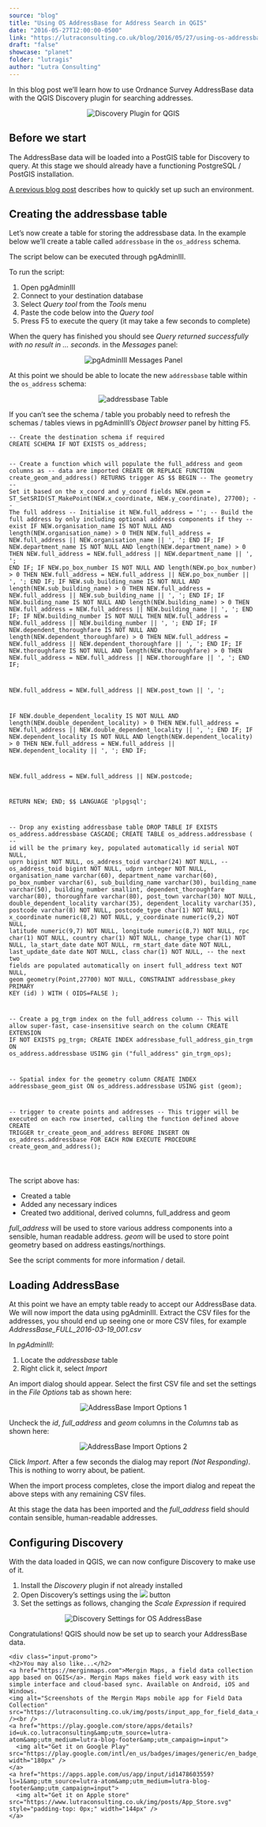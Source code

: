 ```yaml
---
source: "blog"
title: "Using OS AddressBase for Address Search in QGIS"
date: "2016-05-27T12:00:00-0500"
link: "https://lutraconsulting.co.uk/blog/2016/05/27/using-os-addressbase-for-address-search-in-qgis/"
draft: "false"
showcase: "planet"
folder: "lutragis"
author: "Lutra Consulting"
---
```


<p>In this blog post we’ll learn how to use Ordnance Survey AddressBase data with the QGIS Discovery plugin for searching addresses.</p>

<p align="center"><img alt="Discovery Plugin for QGIS" src="https://www.lutraconsulting.co.uk/img/posts/discovery_small.png" /></p>

<!-- more -->

<h2 id="before_we_start">Before we start</h2>

<p>The AddressBase data will be loaded into a PostGIS table for Discovery to query. At this stage we should already have a functioning PostgreSQL / PostGIS installation.</p>

<p><a href="https://www.lutraconsulting.co.uk/blog/2016/04/25/Setting-up-Discovery-plugin/" target="_blank">A previous blog post</a> describes how to quickly set up such an environment.</p>

<h2 id="creating_the_addressbase_table">Creating the addressbase table</h2>

<p>Let’s now create a table for storing the addressbase data. In the example below we’ll create a table called <code class="highlighter-rouge">addressbase</code> in the <code class="highlighter-rouge">os_address</code> schema.</p>

<p>The script below can be executed through pgAdminIII.</p>

<p>To run the script:</p>

<ol>
  <li>Open pgAdminIII</li>
  <li>Connect to your destination database</li>
  <li>Select <em>Query tool</em> from the <em>Tools</em> menu</li>
  <li>Paste the code below into the <em>Query tool</em></li>
  <li>Press F5 to execute the query (it may take a few seconds to complete)</li>
</ol>

<p>When the query has finished you should see <em>Query returned successfully with no result in … seconds.</em> in the <em>Messages</em> panel:</p>

<p align="center"><img alt="pgAdminIII Messages Panel" src="https://www.lutraconsulting.co.uk/img/posts/pga_messages.png" /></p>

<p>At this point we should be able to locate the new <code class="highlighter-rouge">addressbase</code> table within the <code class="highlighter-rouge">os_address</code> schema:</p>

<p align="center"><img alt="addressbase Table" src="https://www.lutraconsulting.co.uk/img/posts/addressbase_table.png" /></p>

<p>If you can’t see the schema / table you probably need to refresh the schemas / tables views in pgAdminIII’s <em>Object browser</em> panel by hitting F5.</p>

<div class="highlighter-rouge"><div class="highlight"><pre class="highlight"><code>-- Create the destination schema if required
CREATE SCHEMA IF NOT EXISTS os_address;

-- Create a function which will populate the full_address and geom columns as
-- data are imported
CREATE OR REPLACE FUNCTION create_geom_and_address()
RETURNS trigger AS $$
BEGIN
  -- The geometry
  -- Set it based on the x_coord and y_coord fields
  NEW.geom = ST_SetSRID(ST_MakePoint(NEW.x_coordinate, NEW.y_coordinate), 27700);
  -- The full address
  -- Initialise it
  NEW.full_address = '';
  -- Build the full address by only including optional address components if they
  -- exist
  IF NEW.organisation_name IS NOT NULL AND length(NEW.organisation_name) &gt; 0 THEN
	NEW.full_address = NEW.full_address || NEW.organisation_name || ', ';
  END IF;
  IF NEW.department_name IS NOT NULL AND length(NEW.department_name) &gt; 0 THEN
	NEW.full_address = NEW.full_address || NEW.department_name || ', ';
  END IF;
  IF NEW.po_box_number IS NOT NULL AND length(NEW.po_box_number) &gt; 0 THEN
	NEW.full_address = NEW.full_address || NEW.po_box_number || ', ';
  END IF;
  IF NEW.sub_building_name IS NOT NULL AND length(NEW.sub_building_name) &gt; 0 THEN
	NEW.full_address = NEW.full_address || NEW.sub_building_name || ', ';
  END IF;
  IF NEW.building_name IS NOT NULL AND length(NEW.building_name) &gt; 0 THEN
	NEW.full_address = NEW.full_address || NEW.building_name || ', ';
  END IF;
  IF NEW.building_number IS NOT NULL THEN
	NEW.full_address = NEW.full_address || NEW.building_number || ', ';
  END IF;
  IF NEW.dependent_thoroughfare IS NOT NULL AND length(NEW.dependent_thoroughfare) &gt; 0 THEN
	NEW.full_address = NEW.full_address || NEW.dependent_thoroughfare || ', ';
  END IF;
  IF NEW.thoroughfare IS NOT NULL AND length(NEW.thoroughfare) &gt; 0 THEN
	NEW.full_address = NEW.full_address || NEW.thoroughfare || ', ';
  END IF;

  NEW.full_address = NEW.full_address || NEW.post_town || ', ';

  IF NEW.double_dependent_locality IS NOT NULL AND length(NEW.double_dependent_locality) &gt; 0 THEN
	NEW.full_address = NEW.full_address || NEW.double_dependent_locality || ', ';
  END IF;
  IF NEW.dependent_locality IS NOT NULL AND length(NEW.dependent_locality) &gt; 0 THEN
	NEW.full_address = NEW.full_address || NEW.dependent_locality || ', ';
  END IF;

  NEW.full_address = NEW.full_address || NEW.postcode;

  RETURN NEW;
END;
$$ LANGUAGE 'plpgsql';

-- Drop any existing addressbase table
DROP TABLE IF EXISTS os_address.addressbase CASCADE;
CREATE TABLE os_address.addressbase
(
  -- id will be the primary key, populated automatically
  id serial NOT NULL,
  uprn bigint NOT NULL,
  os_address_toid varchar(24) NOT NULL,
  -- os_address_toid bigint NOT NULL,
  udprn integer NOT NULL,
  organisation_name varchar(60),
  department_name varchar(60),
  po_box_number varchar(6),
  sub_building_name varchar(30),
  building_name varchar(50),
  building_number smallint,
  dependent_thoroughfare varchar(80),
  thoroughfare varchar(80),
  post_town varchar(30) NOT NULL,
  double_dependent_locality varchar(35),
  dependent_locality varchar(35),
  postcode varchar(8) NOT NULL,
  postcode_type char(1) NOT NULL,
  x_coordinate numeric(8,2) NOT NULL,
  y_coordinate numeric(9,2) NOT NULL,
  latitude numeric(9,7) NOT NULL,
  longitude numeric(8,7) NOT NULL,
  rpc char(1) NOT NULL,
  country char(1) NOT NULL,
  change_type char(1) NOT NULL,
  la_start_date date NOT NULL,
  rm_start_date date NOT NULL,
  last_update_date date NOT NULL,
  class char(1) NOT NULL,
  -- the next two fields are populated automatically on insert
  full_address text NOT NULL,
  geom geometry(Point,27700) NOT NULL,
  CONSTRAINT addressbase_pkey PRIMARY KEY (id)
)
WITH (
  OIDS=FALSE
);

-- Create a pg_trgm index on the full_address column
-- This will allow super-fast, case-insensitive search on the column
CREATE EXTENSION IF NOT EXISTS pg_trgm;
CREATE INDEX addressbase_full_address_gin_trgm
  ON os_address.addressbase
  USING gin
  ("full_address" gin_trgm_ops);

-- Spatial index for the geometry column
CREATE INDEX addressbase_geom_gist
  ON os_address.addressbase
  USING gist
  (geom);

-- trigger to create points and addresses
-- This trigger will be executed on each row inserted, calling the function defined above
CREATE TRIGGER tr_create_geom_and_address BEFORE INSERT
  ON os_address.addressbase
  FOR EACH ROW
  EXECUTE PROCEDURE create_geom_and_address();

</code></pre></div></div>

<p>The script above has:</p>

<ul>
  <li>Created a table</li>
  <li>Added any necessary indices</li>
  <li>Created two additional, derived columns, full_address and geom</li>
</ul>

<p><em>full_address</em> will be used to store various address components into a sensible, human readable address. <em>geom</em> will be used to store point geometry based on address eastings/northings.</p>

<p>See the script comments for more information / detail.</p>

<h2 id="loading_addressbase">Loading AddressBase</h2>

<p>At this point we have an empty table ready to accept our AddressBase data.  We will now import the data using pgAdminIII. Extract the CSV files for the addresses, you should end up seeing one or more CSV files, for example <em>AddressBase_FULL_2016-03-19_001.csv</em></p>

<p>In <em>pgAdminIII</em>:</p>

<ol>
  <li>Locate the <em>addressbase</em> table</li>
  <li>Right click it, select <em>Import</em></li>
</ol>

<p>An import dialog should appear. Select the first CSV file and set the settings in the <em>File Options</em> tab as shown here:</p>

<p align="center"><img alt="AddressBase Import Options 1" src="https://www.lutraconsulting.co.uk/img/posts/addressbase_import_1.png" /></p>

<p>Uncheck the <em>id</em>, <em>full_address</em> and <em>geom</em> columns in the <em>Columns</em> tab as shown here:</p>

<p align="center"><img alt="AddressBase Import Options 2" src="https://www.lutraconsulting.co.uk/img/posts/addressbase_import_2.png" /></p>

<p>Click <em>Import</em>. After a few seconds the dialog may report <em>(Not Responding)</em>. This is nothing to worry about, be patient.</p>

<p>When the import process completes, close the import dialog and repeat the above steps with any remaining CSV files.</p>

<p>At this stage the data has been imported and the <em>full_address</em> field should contain sensible, human-readable addresses.</p>

<h2 id="configuring_discovery">Configuring Discovery</h2>

<p>With the data loaded in QGIS, we can now configure Discovery to make use of it.</p>

<ol>
  <li>Install the <em>Discovery</em> plugin if not already installed</li>
  <li>Open Discovery’s settings using the <span><img src="https://www.lutraconsulting.co.uk/img/posts/discovery_icon.png" /></span> button</li>
  <li>Set the settings as follows, changing the <em>Scale Expression</em> if required</li>
</ol>

<p align="center"><img alt="Discovery Settings for OS AddressBase" src="https://www.lutraconsulting.co.uk/img/posts/discovery_addressbase_settings.png" /></p>

<p>Congratulations! QGIS should now be set up to search your AddressBase data.</p>

    <div class="input-promo">
    <h2>You may also like...</h2>
    <a href="https://merginmaps.com">Mergin Maps, a field data collection app based on QGIS</a>. Mergin Maps makes field work easy with its simple interface and cloud-based sync. Available on Android, iOS and Windows.
    <img alt="Screenshots of the Mergin Maps mobile app for Field Data Collection" src="https://lutraconsulting.co.uk/img/posts/input_app_for_field_data_collection.jpg" /><br />
    <a href="https://play.google.com/store/apps/details?id=uk.co.lutraconsulting&amp;utm_source=lutra-atom&amp;utm_medium=lutra-blog-footer&amp;utm_campaign=input">
      <img alt="Get it on Google Play" src="https://play.google.com/intl/en_us/badges/images/generic/en_badge_web_generic.png" width="180px" />
    </a>
    <a href="https://apps.apple.com/us/app/input/id1478603559?ls=1&amp;utm_source=lutra-atom&amp;utm_medium=lutra-blog-footer&amp;utm_campaign=input">
      <img alt="Get it on Apple store" src="https://www.lutraconsulting.co.uk/img/posts/App_Store.svg" style="padding-top: 0px;" width="144px" />
    </a>
  </div>
